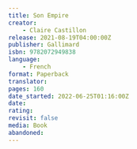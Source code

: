 ```yaml
---
title: Son Empire
creator:
    - Claire Castillon
release: 2021-08-19T04:00:00Z
publisher: Gallimard
isbn: 9782072949838
language:
    - French
format: Paperback
translator:
pages: 160
date_started: 2022-06-25T01:16:00Z
date:
rating:
revisit: false
media: Book
abandoned:
---
```

